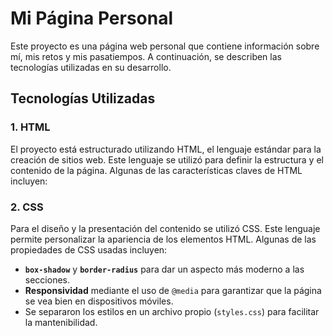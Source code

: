 # Mi Página Personal

Este proyecto es una página web personal que contiene información sobre mí, mis retos y mis pasatiempos. A continuación, se describen las tecnologías utilizadas en su desarrollo.

## Tecnologías Utilizadas

### 1. **HTML**
El proyecto está estructurado utilizando HTML, el lenguaje estándar para la creación de sitios web. Este lenguaje se utilizó para definir la estructura y el contenido de la página. Algunas de las características claves de HTML incluyen:

### 2. **CSS**
Para el diseño y la presentación del contenido se utilizó CSS. Este lenguaje permite personalizar la apariencia de los elementos HTML. Algunas de las propiedades de CSS usadas incluyen:
- **`box-shadow`** y **`border-radius`** para dar un aspecto más moderno a las secciones.
- **Responsividad** mediante el uso de `@media` para garantizar que la página se vea bien en dispositivos móviles.
- Se separaron los estilos en un archivo propio (`styles.css`) para facilitar la mantenibilidad.
